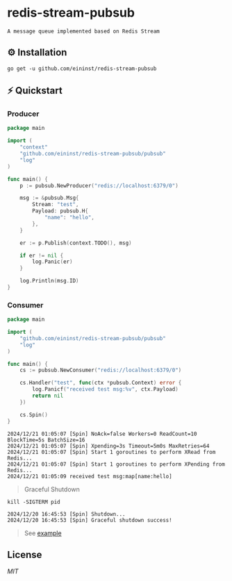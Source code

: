 # redis-stream-pubsub

`A message queue implemented based on Redis Stream`

## ⚙ Installation

```text
go get -u github.com/eininst/redis-stream-pubsub
```

## ⚡ Quickstart


### Producer

```go
package main

import (
	"context"
	"github.com/eininst/redis-stream-pubsub/pubsub"
	"log"
)

func main() {
	p := pubsub.NewProducer("redis://localhost:6379/0")

	msg := &pubsub.Msg{
		Stream: "test",
		Payload: pubsub.H{
			"name": "hello",
		},
	}

	er := p.Publish(context.TODO(), msg)

	if er != nil {
		log.Panic(er)
	}

	log.Println(msg.ID)
}
```

### Consumer

```go
package main

import (
	"github.com/eininst/redis-stream-pubsub/pubsub"
	"log"
)

func main() {
	cs := pubsub.NewConsumer("redis://localhost:6379/0")

	cs.Handler("test", func(ctx *pubsub.Context) error {
		log.Panicf("received test msg:%v", ctx.Payload)
		return nil
	})

	cs.Spin()
}
```

```text
2024/12/21 01:05:07 [Spin] NoAck=false Workers=0 ReadCount=10 BlockTime=5s BatchSize=16
2024/12/21 01:05:07 [Spin] Xpending=3s Timeout=5m0s MaxRetries=64
2024/12/21 01:05:07 [Spin] Start 1 goroutines to perform XRead from Redis...
2024/12/21 01:05:07 [Spin] Start 1 goroutines to perform XPending from Redis...
2024/12/21 01:05:09 received test msg:map[name:hello]
```

> Graceful Shutdown
> 
```text
kill -SIGTERM pid

2024/12/20 16:45:53 [Spin] Shutdown...
2024/12/20 16:45:53 [Spin] Graceful shutdown success!
```

> See [example](/example)

## License

*MIT*
